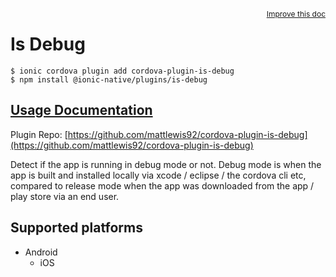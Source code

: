 <a style="float:right;font-size:12px;" href="http://github.com/danielsogl/awesome-cordova-plugins/edit/master/src/@awesome-cordova-plugins/plugins/is-debug/index.ts#L1">
  Improve this doc
</a>

# Is Debug

```
$ ionic cordova plugin add cordova-plugin-is-debug
$ npm install @ionic-native/plugins/is-debug
```

## [Usage Documentation](https://ionicframework.com/docs/native/is-debug/)

Plugin Repo: [https://github.com/mattlewis92/cordova-plugin-is-debug](https://github.com/mattlewis92/cordova-plugin-is-debug)

Detect if the app is running in debug mode or not.
Debug mode is when the app is built and installed locally via xcode / eclipse / the cordova cli etc, compared to release mode when the app was downloaded from the app / play store via an end user.

## Supported platforms

- Android
  - iOS
